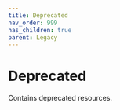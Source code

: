 ```yaml
---
title: Deprecated
nav_order: 999
has_children: true
parent: Legacy
---
```


# Deprecated

Contains deprecated resources.
